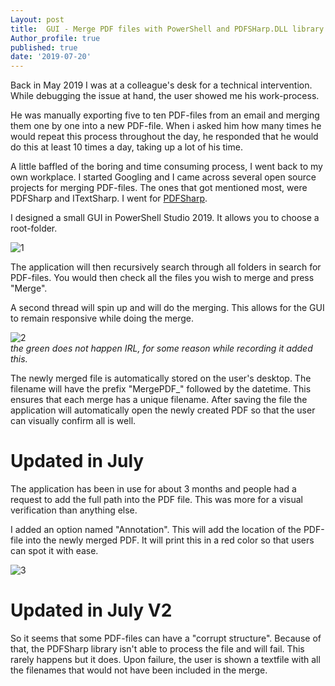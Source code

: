 ```yaml
---
Layout: post
title:  GUI - Merge PDF files with PowerShell and PDFSHarp.DLL library 
Author_profile: true
published: true
date: '2019-07-20'
---
```


Back in May 2019 I was at a colleague's desk for a technical intervention.
While debugging the issue at hand, the user showed me his work-process.

He was manually exporting five to ten PDF-files from an email and merging them one by one into a new PDF-file. 
When i asked him how many times he would repeat this process throughout the day, he responded that he would do this at least 10 times a day, taking up a lot of his time.

A little baffled of the boring and time consuming process, I went back to my own workplace. 
I started Googling and I came across several open source projects for merging PDF-files.
The ones that got mentioned most, were PDFSharp and ITextSharp. I went for [PDFSharp](http://www.pdfsharp.com/PDFsharp/ "PDFSharp").

I designed a small GUI in PowerShell Studio 2019. It allows you to choose a root-folder.

![1]({{site.baseurl}}/assets/images/MergePDF/1.png)  


The application will then recursively search through all folders in search for PDF-files.
You would then check all the files you wish to merge and press "Merge".

A second thread will spin up and will do the merging.
This allows for the GUI to remain responsive while doing the merge.

![2]({{site.baseurl}}/assets/images/MergePDF/2.gif)  
*the green does not happen IRL, for some reason while recording it added this.*

The newly merged file is automatically stored on the user's desktop.
The filename will have the prefix "MergePDF_" followed by the datetime. This ensures that each merge has a unique filename.
After saving the file the application will automatically open the newly created PDF so that the user can visually confirm all is well.

# Updated in July #

The application has been in use for about 3 months and people had a request to add the full path into the PDF file.
This was more for a visual verification than anything else.

I added an option named "Annotation". This will add the location of the PDF-file into the newly merged PDF.
It will print this in a red color so that users can spot it with ease.

![3]({{site.baseurl}}/assets/images/MergePDF/3.png)  

# Updated in July V2 #

So it seems that some PDF-files can have a "corrupt structure". Because of that, the PDFSharp library isn't able to process the file and will fail.
This rarely happens but it does. Upon failure, the user is shown a textfile with all the filenames that would not have been included in the merge.
